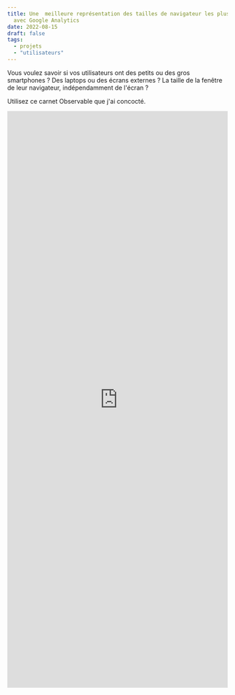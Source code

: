 ```yaml
---
title: Une  meilleure représentation des tailles de navigateur les plus populaires
  avec Google Analytics
date: 2022-08-15
draft: false
tags:
  - projets
  - "utilisateurs"
---
```


Vous voulez savoir si vos utilisateurs ont des petits ou des gros smartphones ? Des laptops ou des écrans externes ? La taille de la fenêtre de leur navigateur, indépendamment de l'écran ?

Utilisez ce carnet Observable que j'ai concocté.

<iframe title="Carnet créé avec Obversable" width="100%" height="1317" frameborder="0"
  src="https://observablehq.com/embed/@saint-loup/better-visualization-of-the-popularity-of-browser-sizes-us?cells=intro%2Cviewof+sheet%2Cgeneral%2Cviewof+scale%2Cchart"></iframe>